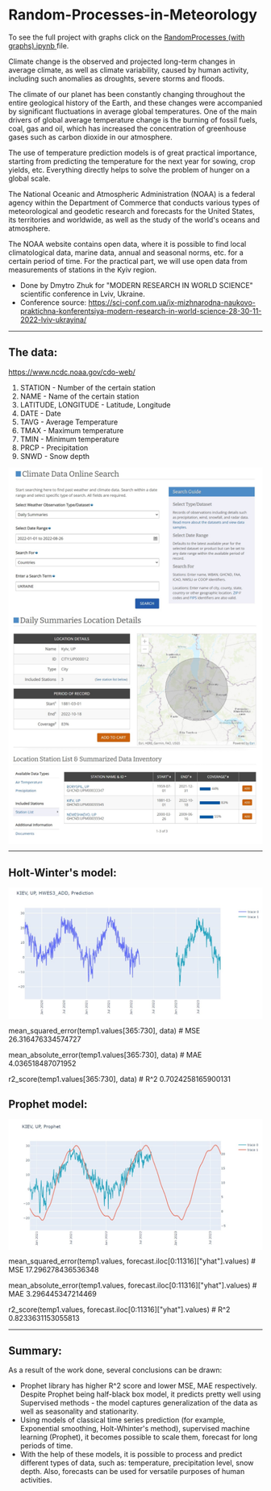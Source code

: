 # Random-Processes-in-Meteorology

To see the full project with graphs click on the <a href = "https://nbviewer.org/github/DmytroZH123/Random-Processes-in-Meteorology/blob/main/RandomProcessWeather%20%281%29.ipynb">RandomProcesses (with graphs).ipynb </a>file.

Climate change is the observed and projected long-term changes in average climate, as well as climate variability, caused by human activity, including such anomalies as droughts, severe storms and floods.

The climate of our planet has been constantly changing throughout the entire geological history of the Earth, and these changes were accompanied by significant fluctuations in average global temperatures. One of the main drivers of global average temperature change is the burning of fossil fuels, coal, gas and oil, which has increased the concentration of greenhouse gases such as carbon dioxide in our atmosphere.

The use of temperature prediction models is of great practical importance, starting from predicting the temperature for the next year for sowing, crop yields, etc. Everything directly helps to solve the problem of hunger on a global scale.

The National Oceanic and Atmospheric Administration (NOAA) is a federal agency within the Department of Commerce that conducts various types of meteorological and geodetic research and forecasts for the United States, its territories and worldwide, as well as the study of the world's oceans and atmosphere.

The NOAA website contains open data, where it is possible to find local climatological data, marine data, annual and seasonal norms, etc. for a certain period of time. For the practical part, we will use open data from measurements of stations in the Kyiv region.

- Done by Dmytro Zhuk for "MODERN RESEARCH IN WORLD SCIENCE" scientific conference in Lviv, Ukraine.
- Conference source: https://sci-conf.com.ua/ix-mizhnarodna-naukovo-praktichna-konferentsiya-modern-research-in-world-science-28-30-11-2022-lviv-ukrayina/

---

## The data:

https://www.ncdc.noaa.gov/cdo-web/

1. STATION - Number of the certain station
2. NAME - Name of the certain station
3. LATITUDE, LONGITUDE - Latitude, Longitude
4. DATE - Date
5. TAVG - Average Temperature
6. TMAX - Maximum temperature
7. TMIN - Minimum temperature
8. PRCP - Precipitation
9. SNWD - Snow depth

<img src="1.jpg" align = "center"/>
<img src="2.jpg" align = "center"/>
<img src="3.jpg" align = "center"/>

---

## Holt-Winter's model: 
<img src="5.jpg" align = "center"/>

mean_squared_error(temp1.values[365:730], data) # MSE
26.316476334574727

mean_absolute_error(temp1.values[365:730], data) # MAE
4.036518487071952

r2_score(temp1.values[365:730], data) # R^2
0.7024258165900131

## Prophet model: 
<img src="4.jpg" align = "center"/>

mean_squared_error(temp1.values, forecast.iloc[0:11316]["yhat"].values) # MSE
17.296278436536348

mean_absolute_error(temp1.values, forecast.iloc[0:11316]["yhat"].values) # MAE
3.296445347214469

r2_score(temp1.values, forecast.iloc[0:11316]["yhat"].values) # R^2
0.8233631153055813


---

## Summary:
As a result of the work done, several conclusions can be drawn:

- Prophet library has higher R^2 score and lower MSE, MAE respectively. Despite Prophet being half-black box model, it predicts pretty well using Supervised methods - the model captures generalization of the data as well as seasonality and stationarity.
- Using models of classical time series prediction (for example, Exponential smoothing, Holt-Whinter's method), supervised machine learning (Prophet), it becomes possible to scale them, forecast for long periods of time.
- With the help of these models, it is possible to process and predict different types of data, such as: temperature, precipitation level, snow depth. Also, forecasts can be used for versatile purposes of human activities.

